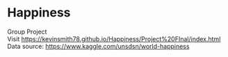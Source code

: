# Happiness
Group Project
<br>Visit https://kevinsmith78.github.io/Happiness/Project%20FInal/index.html
<br>Data source: https://www.kaggle.com/unsdsn/world-happiness
